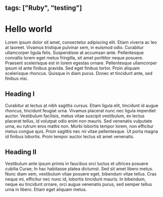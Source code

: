 tags: ["Ruby", "testing"]
---

# Hello world
Lorem ipsum dolor sit amet, consectetur adipiscing elit. Etiam viverra ac leo at laoreet. Vivamus tristique pulvinar sem, in euismod odio. Curabitur ullamcorper ligula felis. Suspendisse at accumsan ante. Pellentesque convallis lorem eget metus fringilla, sit amet porttitor neque posuere. Praesent scelerisque est in lorem egestas ornare. Pellentesque ullamcorper ipsum id ante finibus gravida. Sed eget finibus tortor. Proin aliquam scelerisque rhoncus. Quisque in diam purus. Donec et tincidunt ante, sed finibus nisi.

## Heading I
Curabitur at lectus at nibh sagittis cursus. Etiam ligula elit, tincidunt id augue rhoncus, tincidunt feugiat urna. Vivamus placerat nunc nec ligula imperdiet auctor. Vestibulum facilisis, metus vitae suscipit vestibulum, ex lectus placerat tellus, id volutpat odio enim non mauris. Sed venenatis vulputate urna, eu rutrum eros mattis non. Morbi lobortis tempor lorem, non efficitur metus congue quis. Proin sagittis nec mi vitae pellentesque. Ut porta magna id finibus lobortis. Proin tempor auctor lectus sit amet venenatis.

## Heading II
Vestibulum ante ipsum primis in faucibus orci luctus et ultrices posuere cubilia Curae; In hac habitasse platea dictumst. Sed sit amet libero metus. Nunc diam sem, vestibulum vitae posuere eget, bibendum vitae tellus. Cras neque mi, efficitur nec nunc id, lobortis tincidunt mauris. In bibendum, neque eu tincidunt ornare, orci augue venenatis purus, sed semper tellus urna in libero. Etiam eget aliquam metus.
